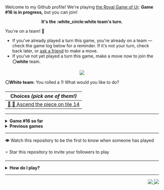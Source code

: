 Welcome to my Github profile!
We're playing
[the Royal Game of Ur](https://en.wikipedia.org/wiki/Royal_Game_of_Ur).
**Game #16 is in progress,** but you can join!

<p align="center">
  <b>It's the
  :white_circle:white
  team's turn.</b>
</p>

You're on a team! :wave:

* If you've already played a turn this game, you're already on a team
  &mdash; check the game log below for a reminder. If it's not your turn,
  check back later, or [ask a
  friend](https://twitter.com/share?text=I'm+playing+The+Royal+Game+of+Ur+on+a+GitHub+profile.+Take+your+turn+at+https://github.com/rossjrw/rossjrw+%23RoyalGameOfUr+%23github) to make a move.
* If you've not yet played a turn this game, make a move now to join the
  **:white_circle:white** team.

<p align="center"><img src="https://raw.githubusercontent.com/rossjrw/rossjrw/play/games/current/board.2611.svg"></p>

  **:white_circle:White team:**
  You rolled a 1!
What would you like to do?

| Choices *(pick one of them!)* |
| --- |
  | [  :rocket: :crown: Ascend the piece on tile 14 ](https://github.com/rossjrw/rossjrw/issues/new?title=ur-move-1%4014-0&amp;body=Press+Submit%21+You+don%27t+need+to+edit+this+text+or+do+anything+else.%0D%0A%0D%0ABe+aware+that+your+move+can+take+a+minute+or+two+to+process.) |

-----

<details>
<summary><b>Game #16 so far</b></summary>

## Who's on each team?

<table>
    <thead>
      <tr><th colspan=2>Players in this game</th></tr>
    </thead>
    <tbody>
      <tr>
        <td align="right"><b>Black team</b> :black_circle:</td>
        <td>:white_circle: <b> White team</b></td>
      </tr>
      <tr align="center">
        <td><b><a href="https://github.com/Murdeala">@Murdeala</a></b> (44)<br><b><a href="https://github.com/JRetza">@JRetza</a></b> (2)<br><b><a href="https://github.com/MatthiasGN">@MatthiasGN</a></b> (1)<br><b><a href="https://github.com/Carol42">@Carol42</a></b> (1)<br><b><a href="https://github.com/TejaTadepalli">@TejaTadepalli</a></b> (1)<br><b><a href="https://github.com/Mrinank-Bhowmick">@Mrinank-Bhowmick</a></b> (1)<br><b><a href="https://github.com/godtrex99">@godtrex99</a></b> (1)<br><b><a href="https://github.com/CavalierAhmad">@CavalierAhmad</a></b> (1)<br><b><a href="https://github.com/J-LG30">@J-LG30</a></b> (1)<br><b><a href="https://github.com/ayersdecker">@ayersdecker</a></b> (1)<br><b><a href="https://github.com/Mehliug-git">@Mehliug-git</a></b> (1)<br><b><a href="https://github.com/aviralrabbit1">@aviralrabbit1</a></b> (1)<br><b><a href="https://github.com/thekatsmeowkode">@thekatsmeowkode</a></b> (1)<br><b><a href="https://github.com/Omanshu209">@Omanshu209</a></b> (1)<br><b><a href="https://github.com/Lokeshwaran-M">@Lokeshwaran-M</a></b> (1)<br><b><a href="https://github.com/dleitter">@dleitter</a></b> (1)<br><b><a href="https://github.com/NaimulIslam9m">@NaimulIslam9m</a></b> (1)<br><b><a href="https://github.com/smznahid">@smznahid</a></b> (1)<br><b><a href="https://github.com/kapilsinghnegi">@kapilsinghnegi</a></b> (1)<br><b><a href="https://github.com/mirshahriar">@mirshahriar</a></b> (1)<br><b><a href="https://github.com/Tuburni">@Tuburni</a></b> (1)</td>
        <td><b><a href="https://github.com/CostasAK">@CostasAK</a></b> (49)<br><b><a href="https://github.com/AyaanT0">@AyaanT0</a></b> (2)<br><b><a href="https://github.com/IronCodem-alt">@IronCodem-alt</a></b> (2)<br><b><a href="https://github.com/PlopesK">@PlopesK</a></b> (2)<br><b><a href="https://github.com/kztera">@kztera</a></b> (1)<br><b><a href="https://github.com/skulldoggery">@skulldoggery</a></b> (1)<br><b><a href="https://github.com/RFebrians">@RFebrians</a></b> (1)<br><b><a href="https://github.com/WKL10086">@WKL10086</a></b> (1)<br><b><a href="https://github.com/blacksmithop">@blacksmithop</a></b> (1)<br><b><a href="https://github.com/AgentHitmanFaris">@AgentHitmanFaris</a></b> (1)<br><b><a href="https://github.com/Th1nhNg0">@Th1nhNg0</a></b> (1)<br><b><a href="https://github.com/haik20208si">@haik20208si</a></b> (1)<br><b><a href="https://github.com/darrylnoakes">@darrylnoakes</a></b> (1)<br><b><a href="https://github.com/sinisterdaddy">@sinisterdaddy</a></b> (1)<br><b><a href="https://github.com/n0nsense-404">@n0nsense-404</a></b> (1)<br><b><a href="https://github.com/rkatara100">@rkatara100</a></b> (1)<br><b><a href="https://github.com/MHanzzala">@MHanzzala</a></b> (1)</td>
      </tr>
    </tbody>
  </table>

## What's happened so far?

| Time | Turn | Event | Issue | Board |
| :---: | :---: | :--- | :---: | :---: |
  | 7th Jul 2023 14:37 | **0** | :white_circle: **[@kztera](https://github.com/kztera)** started a new game | [#2461](https://github.com/rossjrw/rossjrw/issues/2461) | [link](https://raw.githubusercontent.com/rossjrw/rossjrw/ef6de44635feceda92503e54d000fa19e35ef6ca/games/current/board.2461.svg) |
  | 7th Jul 2023 15:32 | **1** | :white_circle: **[@AyaanT0](https://github.com/AyaanT0)** moved a white piece onto the board to position 2    | [#2462](https://github.com/rossjrw/rossjrw/issues/2462) | [link](https://raw.githubusercontent.com/rossjrw/rossjrw/420c56604ca19373da5a986789becceeee56d8d0/games/current/board.2462.svg) |
  | 8th Jul 2023 12:37 | **2** | :black_circle: **[@Murdeala](https://github.com/Murdeala)** moved a black piece onto the board to position 4  — claimed a rosette :rosette:  | [#2463](https://github.com/rossjrw/rossjrw/issues/2463) | [link](https://raw.githubusercontent.com/rossjrw/rossjrw/03a64730a8d3976495bf95314bd69a9d73bdced8/games/current/board.2463.svg) |
  | 9th Jul 2023 06:24 | **3** | :black_circle: **[@JRetza](https://github.com/JRetza)** moved a black piece from position 4 to position 7    | [#2464](https://github.com/rossjrw/rossjrw/issues/2464) | [link](https://raw.githubusercontent.com/rossjrw/rossjrw/b39f5ab5b24102d0d40015d4c91fb34167119892/games/current/board.2464.svg) |
  | 9th Jul 2023 22:41 | **4** | :white_circle: **[@skulldoggery](https://github.com/skulldoggery)** moved a white piece from position 2 to position 4  — claimed a rosette :rosette:  | [#2466](https://github.com/rossjrw/rossjrw/issues/2466) | [link](https://raw.githubusercontent.com/rossjrw/rossjrw/ea694f511d446237bcd01bb30351dd9a519e3da6/games/current/board.2466.svg) |
  | 10th Jul 2023 04:48 | **5** | :white_circle: **[@RFebrians](https://github.com/RFebrians)** moved a white piece from position 4 to position 6    | [#2467](https://github.com/rossjrw/rossjrw/issues/2467) | [link](https://raw.githubusercontent.com/rossjrw/rossjrw/101a3f158760fc537fbe1f186f6e6e4724a094b0/games/current/board.2467.svg) |
  | 10th Jul 2023 04:56 | **6** | :black_circle: **[@MatthiasGN](https://github.com/MatthiasGN)** moved a black piece onto the board to position 2    | [#2468](https://github.com/rossjrw/rossjrw/issues/2468) | [link](https://raw.githubusercontent.com/rossjrw/rossjrw/cf0c82b597b184f4c12600ae1ce4dac95e043e16/games/current/board.2468.svg) |
  | 11th Jul 2023 19:12 | **7** | :white_circle: **[@CostasAK](https://github.com/CostasAK)** moved a white piece from position 6 to position 8  — claimed a rosette :rosette:  | [#2473](https://github.com/rossjrw/rossjrw/issues/2473) | [link](https://raw.githubusercontent.com/rossjrw/rossjrw/deb02a7569542df3622f01dc973e55a4be12a4d4/games/current/board.2473.svg) |
  | 11th Jul 2023 19:13 | **8** | :white_circle: **[@CostasAK](https://github.com/CostasAK)** moved a white piece onto the board to position 3    | [#2474](https://github.com/rossjrw/rossjrw/issues/2474) | [link](https://raw.githubusercontent.com/rossjrw/rossjrw/2717f16bf821d7af72f2bbec18726f93f3b910d9/games/current/board.2474.svg) |
  | 12th Jul 2023 02:19 | **9** | :black_circle: **[@JRetza](https://github.com/JRetza)** moved a black piece from position 7 to position 9    | [#2475](https://github.com/rossjrw/rossjrw/issues/2475) | [link](https://raw.githubusercontent.com/rossjrw/rossjrw/4f201ada9a755fb3471152076197a474368965bf/games/current/board.2475.svg) |
  | 12th Jul 2023 07:53 | **10** | :white_circle: **[@CostasAK](https://github.com/CostasAK)** moved a white piece onto the board to position 2    | [#2476](https://github.com/rossjrw/rossjrw/issues/2476) | [link](https://raw.githubusercontent.com/rossjrw/rossjrw/d8a98cebb2b256d650a7ca4e623efe7a55edecd6/games/current/board.2476.svg) |
  | 12th Jul 2023 12:47 | **11** | :black_circle: **[@Murdeala](https://github.com/Murdeala)** moved a black piece from position 2 to position 4  — claimed a rosette :rosette:  | [#2477](https://github.com/rossjrw/rossjrw/issues/2477) | [link](https://raw.githubusercontent.com/rossjrw/rossjrw/2a4f6a534d5779f1ac1f2771c2d21f636ce63b74/games/current/board.2477.svg) |
  | 12th Jul 2023 23:00 | **12** | :black_circle: **[@Murdeala](https://github.com/Murdeala)** moved a black piece from position 4 to position 6    | [#2478](https://github.com/rossjrw/rossjrw/issues/2478) | [link](https://raw.githubusercontent.com/rossjrw/rossjrw/c314c83abbbb3c18aebb506079d2aee32e57b9b0/games/current/board.2478.svg) |
  | 13th Jul 2023 06:03 | **13** | :white_circle: **[@CostasAK](https://github.com/CostasAK)** moved a white piece from position 2 to position 4  — claimed a rosette :rosette:  | [#2479](https://github.com/rossjrw/rossjrw/issues/2479) | [link](https://raw.githubusercontent.com/rossjrw/rossjrw/de8b9191d65a001716a282714ea75f84a8cdf134/games/current/board.2479.svg) |
  | 13th Jul 2023 06:05 | **14** | :white_circle: **[@CostasAK](https://github.com/CostasAK)** moved a white piece from position 4 to position 6 — captured a black piece :crossed_swords:   | [#2480](https://github.com/rossjrw/rossjrw/issues/2480) | [link](https://raw.githubusercontent.com/rossjrw/rossjrw/7bd0e5c683e5d1d34cf463a1aa10a45936748628/games/current/board.2480.svg) |
  | 13th Jul 2023 15:29 | **15** | :black_circle: **[@Murdeala](https://github.com/Murdeala)** moved a black piece from position 9 to position 12    | [#2481](https://github.com/rossjrw/rossjrw/issues/2481) | [link](https://raw.githubusercontent.com/rossjrw/rossjrw/3d9ff024c9b258b95edd9635cfdbe240aa3407e3/games/current/board.2481.svg) |
  | 14th Jul 2023 05:58 | **16** | :white_circle: **[@CostasAK](https://github.com/CostasAK)** moved a white piece from position 3 to position 4  — claimed a rosette :rosette:  | [#2482](https://github.com/rossjrw/rossjrw/issues/2482) | [link](https://raw.githubusercontent.com/rossjrw/rossjrw/738605a6d57e9ec809f42c99d48231fa67b0dbe5/games/current/board.2482.svg) |
  | 14th Jul 2023 05:59 | **17** | :white_circle: **[@CostasAK](https://github.com/CostasAK)** moved a white piece onto the board to position 2    | [#2483](https://github.com/rossjrw/rossjrw/issues/2483) | [link](https://raw.githubusercontent.com/rossjrw/rossjrw/f2b6c8624349ce9aaccb844f636abf70bf19a64d/games/current/board.2483.svg) |
  | 14th Jul 2023 12:18 | **18** | :black_circle: **[@Murdeala](https://github.com/Murdeala)** moved a black piece from position 12 to position 13    | [#2484](https://github.com/rossjrw/rossjrw/issues/2484) | [link](https://raw.githubusercontent.com/rossjrw/rossjrw/6b17bb37061688606c8b928b12cfe01032864d8d/games/current/board.2484.svg) |
  | 14th Jul 2023 23:17 | **19** | :white_circle: **[@CostasAK](https://github.com/CostasAK)** moved a white piece from position 6 to position 10    | [#2485](https://github.com/rossjrw/rossjrw/issues/2485) | [link](https://raw.githubusercontent.com/rossjrw/rossjrw/4244915ed86947f59816bc78370f4f08c04c7041/games/current/board.2485.svg) |
  | 15th Jul 2023 12:10 | **20** | :black_circle: **[@Murdeala](https://github.com/Murdeala)** moved a black piece from position 13 to position 14  — claimed a rosette :rosette:  | [#2486](https://github.com/rossjrw/rossjrw/issues/2486) | [link](https://raw.githubusercontent.com/rossjrw/rossjrw/628c27f2da269edf755c9e22bf8781f8e504b481/games/current/board.2486.svg) |
  | 16th Jul 2023 13:59 | **21** | :black_circle: **[@Murdeala](https://github.com/Murdeala)** ascended a black piece from position 14 :rocket:    | [#2487](https://github.com/rossjrw/rossjrw/issues/2487) | [link](https://raw.githubusercontent.com/rossjrw/rossjrw/7fac603bfaa84c1dfd4e9fe2ca28a9fcbbe6885b/games/current/board.2487.svg) |
  | 16th Jul 2023 16:32 | **22** | :white_circle: **[@CostasAK](https://github.com/CostasAK)** moved a white piece from position 10 to position 13    | [#2488](https://github.com/rossjrw/rossjrw/issues/2488) | [link](https://raw.githubusercontent.com/rossjrw/rossjrw/89839d55f47e5b9bd25a6fdc41849b01fff2b990/games/current/board.2488.svg) |
  | 17th Jul 2023 13:20 | **23** | :black_circle: **[@Murdeala](https://github.com/Murdeala)** moved a black piece onto the board to position 2    | [#2489](https://github.com/rossjrw/rossjrw/issues/2489) | [link](https://raw.githubusercontent.com/rossjrw/rossjrw/db61d37863bcd79ec35f8d05b6f805b0f3ba975e/games/current/board.2489.svg) |
  | 17th Jul 2023 13:31 | **24** | :white_circle: **[@IronCodem-alt](https://github.com/IronCodem-alt)** ascended a white piece from position 13 :rocket:    | [#2490](https://github.com/rossjrw/rossjrw/issues/2490) | [link](https://raw.githubusercontent.com/rossjrw/rossjrw/4e40e6435a71934c13fae09be6571e8fa7fb7b14/games/current/board.2490.svg) |
  | 18th Jul 2023 00:59 | **25** | :black_circle: **[@Murdeala](https://github.com/Murdeala)** moved a black piece onto the board to position 1    | [#2491](https://github.com/rossjrw/rossjrw/issues/2491) | [link](https://raw.githubusercontent.com/rossjrw/rossjrw/fd92bcb53695b2d89c6fe81c7b85df0e3564d24b/games/current/board.2491.svg) |
  | 18th Jul 2023 12:26 | **26** | :white_circle: **[@CostasAK](https://github.com/CostasAK)** moved a white piece onto the board to position 3    | [#2492](https://github.com/rossjrw/rossjrw/issues/2492) | [link](https://raw.githubusercontent.com/rossjrw/rossjrw/a96f4d739df9c4ed3508bcf0a044bd6003e4ace3/games/current/board.2492.svg) |
  | 18th Jul 2023 21:32 | **27** | :black_circle: **[@Murdeala](https://github.com/Murdeala)** moved a black piece from position 1 to position 4  — claimed a rosette :rosette:  | [#2493](https://github.com/rossjrw/rossjrw/issues/2493) | [link](https://raw.githubusercontent.com/rossjrw/rossjrw/2528a42381d4d273b4cccda756fca5c1b1ed4824/games/current/board.2493.svg) |
  | 19th Jul 2023 10:47 | **28** | :black_circle: **[@Murdeala](https://github.com/Murdeala)** moved a black piece from position 2 to position 3    | [#2494](https://github.com/rossjrw/rossjrw/issues/2494) | [link](https://raw.githubusercontent.com/rossjrw/rossjrw/7e57f94a6417fdadb13ccf30c02182ed4a47e58d/games/current/board.2494.svg) |
  | 20th Jul 2023 13:00 | **29** | :white_circle: **[@IronCodem-alt](https://github.com/IronCodem-alt)** moved a white piece from position 8 to position 10    | [#2496](https://github.com/rossjrw/rossjrw/issues/2496) | [link](https://raw.githubusercontent.com/rossjrw/rossjrw/74434b9fc5a920cf4d7922d0e9b552242f7654e1/games/current/board.2496.svg) |
  | 21st Jul 2023 12:11 | **30** | :black_circle: **[@Murdeala](https://github.com/Murdeala)** moved a black piece from position 4 to position 5    | [#2497](https://github.com/rossjrw/rossjrw/issues/2497) | [link](https://raw.githubusercontent.com/rossjrw/rossjrw/ed870c24be56e66451f3cd7a517328471f5510b4/games/current/board.2497.svg) |
  | 22nd Jul 2023 18:29 | **31** | :white_circle: **[@CostasAK](https://github.com/CostasAK)** moved a white piece from position 3 to position 5 — captured a black piece :crossed_swords:   | [#2499](https://github.com/rossjrw/rossjrw/issues/2499) | [link](https://raw.githubusercontent.com/rossjrw/rossjrw/87b26288e155ce23e05dbf267ce53bf1d7755995/games/current/board.2499.svg) |
  | 23rd Jul 2023 12:23 | **32** | :black_circle: **[@Murdeala](https://github.com/Murdeala)** moved a black piece from position 3 to position 4  — claimed a rosette :rosette:  | [#2500](https://github.com/rossjrw/rossjrw/issues/2500) | [link](https://raw.githubusercontent.com/rossjrw/rossjrw/492212926f8c27a7004a76d28501bc1b65d0dddc/games/current/board.2500.svg) |
  | 23rd Jul 2023 19:25 | **33** | :black_circle: **[@Carol42](https://github.com/Carol42)** moved a black piece from position 4 to position 5 — captured a white piece :crossed_swords:   | [#2501](https://github.com/rossjrw/rossjrw/issues/2501) | [link](https://raw.githubusercontent.com/rossjrw/rossjrw/cafe97ca9e45122c1bd0e2cc127fc26f012a1db4/games/current/board.2501.svg) |
  | 24th Jul 2023 04:23 | **34** | :white_circle: **[@WKL10086](https://github.com/WKL10086)** moved a white piece from position 4 to position 5 — captured a black piece :crossed_swords:   | [#2502](https://github.com/rossjrw/rossjrw/issues/2502) | [link](https://raw.githubusercontent.com/rossjrw/rossjrw/c7e775a1c05c56b63ce18b11bb8fc1854d5dcca1/games/current/board.2502.svg) |
  | 24th Jul 2023 14:03 | **35** | :black_circle: **[@Murdeala](https://github.com/Murdeala)** moved a black piece onto the board to position 3    | [#2503](https://github.com/rossjrw/rossjrw/issues/2503) |  |
  | 25th Jul 2023 06:57 | **36** | :white_circle: **[@blacksmithop](https://github.com/blacksmithop)** moved a white piece from position 5 to position 8  — claimed a rosette :rosette:  | [#2504](https://github.com/rossjrw/rossjrw/issues/2504) | [link](https://raw.githubusercontent.com/rossjrw/rossjrw/88d287abfa0aafb0b23608b8d0e558006c9ed939/games/current/board.2504.svg) |
  | 25th Jul 2023 06:57 | **37** | :white_circle:  The white team rolled a 0 and their turn was automatically passed | [#2504](https://github.com/rossjrw/rossjrw/issues/2504) | [link](https://raw.githubusercontent.com/rossjrw/rossjrw/d6e6936c2273c73750f83e7be46f878602bfec34/games/current/board.2504.svg) |
  | 25th Jul 2023 22:00 | **38** | :black_circle: **[@Murdeala](https://github.com/Murdeala)** moved a black piece from position 3 to position 4  — claimed a rosette :rosette:  | [#2505](https://github.com/rossjrw/rossjrw/issues/2505) | [link](https://raw.githubusercontent.com/rossjrw/rossjrw/c1d2074904d927d131dc53225fb60fb0738a209d/games/current/board.2505.svg) |
  | 26th Jul 2023 05:35 | **39** | :black_circle: **[@TejaTadepalli](https://github.com/TejaTadepalli)** moved a black piece onto the board to position 1    | [#2506](https://github.com/rossjrw/rossjrw/issues/2506) | [link](https://raw.githubusercontent.com/rossjrw/rossjrw/d8a27237b4b022a8dada37abb545147c8723e741/games/current/board.2506.svg) |
  | 26th Jul 2023 13:09 | **40** | :white_circle: **[@CostasAK](https://github.com/CostasAK)** moved a white piece from position 2 to position 4  — claimed a rosette :rosette:  | [#2507](https://github.com/rossjrw/rossjrw/issues/2507) | [link](https://raw.githubusercontent.com/rossjrw/rossjrw/6dc798f9c21073ef63a1d2972a3e2a7d171f87ad/games/current/board.2507.svg) |
  | 26th Jul 2023 13:10 | **41** | :white_circle: **[@CostasAK](https://github.com/CostasAK)** moved a white piece from position 10 to position 11    | [#2508](https://github.com/rossjrw/rossjrw/issues/2508) | [link](https://raw.githubusercontent.com/rossjrw/rossjrw/0734124f74dbe75b8f7ae29f5ecd39cf0a9f4adb/games/current/board.2508.svg) |
  | 26th Jul 2023 22:27 | **42** | :black_circle: **[@Murdeala](https://github.com/Murdeala)** moved a black piece from position 1 to position 2    | [#2509](https://github.com/rossjrw/rossjrw/issues/2509) | [link](https://raw.githubusercontent.com/rossjrw/rossjrw/2a6bde13351741059bde0a48411477228ebd9c68/games/current/board.2509.svg) |
  | 27th Jul 2023 04:37 | **43** | :white_circle: **[@AgentHitmanFaris](https://github.com/AgentHitmanFaris)** moved a white piece from position 11 to position 14  — claimed a rosette :rosette:  | [#2510](https://github.com/rossjrw/rossjrw/issues/2510) | [link](https://raw.githubusercontent.com/rossjrw/rossjrw/cd8c4f44a7a865089f7a681ffb7976ca4933505d/games/current/board.2510.svg) |
  | 27th Jul 2023 12:30 | **44** | :white_circle: **[@CostasAK](https://github.com/CostasAK)** ascended a white piece from position 14 :rocket:    | [#2511](https://github.com/rossjrw/rossjrw/issues/2511) | [link](https://raw.githubusercontent.com/rossjrw/rossjrw/e4479f619c7f099b58aef32f85a6f0663f146d75/games/current/board.2511.svg) |
  | 27th Jul 2023 15:13 | **45** | :black_circle: **[@Murdeala](https://github.com/Murdeala)** moved a black piece onto the board to position 1    | [#2513](https://github.com/rossjrw/rossjrw/issues/2513) |  |
  | 27th Jul 2023 23:18 | **46** | :white_circle: **[@AyaanT0](https://github.com/AyaanT0)** moved a white piece from position 8 to position 12    | [#2514](https://github.com/rossjrw/rossjrw/issues/2514) | [link](https://raw.githubusercontent.com/rossjrw/rossjrw/7409a6a11a5df9b484264515d931bd6843e2a7c8/games/current/board.2514.svg) |
  | 27th Jul 2023 23:18 | **47** | :black_circle:  The black team rolled a 0 and their turn was automatically passed | [#2514](https://github.com/rossjrw/rossjrw/issues/2514) |  |
  | 28th Jul 2023 10:26 | **48** | :white_circle: **[@CostasAK](https://github.com/CostasAK)** moved a white piece from position 4 to position 8  — claimed a rosette :rosette:  | [#2515](https://github.com/rossjrw/rossjrw/issues/2515) | [link](https://raw.githubusercontent.com/rossjrw/rossjrw/ca15cd1d6c68d1763829905b4259218f8007155e/games/current/board.2515.svg) |
  | 28th Jul 2023 10:26 | **49** | :white_circle:  The white team rolled a 0 and their turn was automatically passed | [#2515](https://github.com/rossjrw/rossjrw/issues/2515) | [link](https://raw.githubusercontent.com/rossjrw/rossjrw/39624de3bdd474144485ec12b42d8fc1b6553f56/games/current/board.2515.svg) |
  | 28th Jul 2023 12:32 | **50** | :black_circle: **[@Murdeala](https://github.com/Murdeala)** moved a black piece from position 1 to position 3    | [#2516](https://github.com/rossjrw/rossjrw/issues/2516) | [link](https://raw.githubusercontent.com/rossjrw/rossjrw/a567c38e54ad22159239e602d0a8543ba9f4832c/games/current/board.2516.svg) |
  | 29th Jul 2023 09:18 | **51** | :white_circle: **[@CostasAK](https://github.com/CostasAK)** moved a white piece from position 12 to position 13    | [#2517](https://github.com/rossjrw/rossjrw/issues/2517) | [link](https://raw.githubusercontent.com/rossjrw/rossjrw/66f42325f5594048b338cba6df5c9e9820199f6d/games/current/board.2517.svg) |
  | 29th Jul 2023 12:04 | **52** | :black_circle: **[@Murdeala](https://github.com/Murdeala)** moved a black piece from position 3 to position 5    | [#2518](https://github.com/rossjrw/rossjrw/issues/2518) | [link](https://raw.githubusercontent.com/rossjrw/rossjrw/654c418bb43ded077fd2eea0d9f3250d6182fc87/games/current/board.2518.svg) |
  | 29th Jul 2023 14:22 | **53** | :white_circle: **[@CostasAK](https://github.com/CostasAK)** moved a white piece from position 13 to position 14  — claimed a rosette :rosette:  | [#2519](https://github.com/rossjrw/rossjrw/issues/2519) | [link](https://raw.githubusercontent.com/rossjrw/rossjrw/818e9d9900421e239e6ae2e307faf7444b6b66bc/games/current/board.2519.svg) |
  | 29th Jul 2023 14:23 | **54** | :white_circle: **[@CostasAK](https://github.com/CostasAK)** ascended a white piece from position 14 :rocket:    | [#2520](https://github.com/rossjrw/rossjrw/issues/2520) | [link](https://raw.githubusercontent.com/rossjrw/rossjrw/e71a4101a330dbbae422e65603d78b25fa83f35a/games/current/board.2520.svg) |
  | 30th Jul 2023 11:27 | **55** | :black_circle: **[@Mrinank-Bhowmick](https://github.com/Mrinank-Bhowmick)** moved a black piece from position 4 to position 6    | [#2522](https://github.com/rossjrw/rossjrw/issues/2522) | [link](https://raw.githubusercontent.com/rossjrw/rossjrw/4c1c345eac50740ab1ea041b3cbaff4833f82c69/games/current/board.2522.svg) |
  | 30th Jul 2023 11:46 | **56** | :white_circle: **[@CostasAK](https://github.com/CostasAK)** moved a white piece onto the board to position 2    | [#2523](https://github.com/rossjrw/rossjrw/issues/2523) | [link](https://raw.githubusercontent.com/rossjrw/rossjrw/5d1200effc30cec5e4bfdc788462fd96d7820de7/games/current/board.2523.svg) |
  | 30th Jul 2023 22:46 | **57** | :black_circle: **[@Murdeala](https://github.com/Murdeala)** moved a black piece onto the board to position 1    | [#2524](https://github.com/rossjrw/rossjrw/issues/2524) | [link](https://raw.githubusercontent.com/rossjrw/rossjrw/392a8088d6209a4f88c518bc29a7e8098530a718/games/current/board.2524.svg) |
  | 31st Jul 2023 07:30 | **58** | :white_circle: **[@CostasAK](https://github.com/CostasAK)** moved a white piece from position 2 to position 5 — captured a black piece :crossed_swords:   | [#2525](https://github.com/rossjrw/rossjrw/issues/2525) | [link](https://raw.githubusercontent.com/rossjrw/rossjrw/057bf5bc0fc9e5227f77085838918b9aa233fe2f/games/current/board.2525.svg) |
  | 1st Aug 2023 00:26 | **59** | :black_circle: **[@Murdeala](https://github.com/Murdeala)** moved a black piece from position 2 to position 4  — claimed a rosette :rosette:  | [#2526](https://github.com/rossjrw/rossjrw/issues/2526) | [link](https://raw.githubusercontent.com/rossjrw/rossjrw/43a9e89a1fe14adc0c78ed2e2c5cbf0d0c2ed5cb/games/current/board.2526.svg) |
  | 1st Aug 2023 17:57 | **60** | :black_circle: **[@godtrex99](https://github.com/godtrex99)** moved a black piece onto the board to position 2    | [#2527](https://github.com/rossjrw/rossjrw/issues/2527) | [link](https://raw.githubusercontent.com/rossjrw/rossjrw/ca4077d6c2b4dd83dfb1ace72fa39fd383e053f3/games/current/board.2527.svg) |
  | 1st Aug 2023 21:59 | **61** | :white_circle: **[@CostasAK](https://github.com/CostasAK)** moved a white piece from position 5 to position 6 — captured a black piece :crossed_swords:   | [#2528](https://github.com/rossjrw/rossjrw/issues/2528) | [link](https://raw.githubusercontent.com/rossjrw/rossjrw/4e72d1206c1be8fbab5878982fc8e7106ac9e20c/games/current/board.2528.svg) |
  | 2nd Aug 2023 02:35 | **62** | :black_circle: **[@Murdeala](https://github.com/Murdeala)** moved a black piece from position 2 to position 3    | [#2529](https://github.com/rossjrw/rossjrw/issues/2529) | [link](https://raw.githubusercontent.com/rossjrw/rossjrw/8e076ac4469e98c1642e80f407c646e3f3e7f823/games/current/board.2529.svg) |
  | 2nd Aug 2023 08:08 | **63** | :white_circle: **[@CostasAK](https://github.com/CostasAK)** moved a white piece from position 6 to position 9    | [#2530](https://github.com/rossjrw/rossjrw/issues/2530) | [link](https://raw.githubusercontent.com/rossjrw/rossjrw/bcbe95c6d9f116893b2910cc4d5c4f06c6b217de/games/current/board.2530.svg) |
  | 3rd Aug 2023 02:21 | **64** | :black_circle: **[@Murdeala](https://github.com/Murdeala)** moved a black piece from position 4 to position 9 — captured a white piece :crossed_swords:   | [#2531](https://github.com/rossjrw/rossjrw/issues/2531) | [link](https://raw.githubusercontent.com/rossjrw/rossjrw/da3e4659e03f0dcc6b931c84f6abb72f28a0c71b/games/current/board.2531.svg) |
  | 3rd Aug 2023 04:10 | **65** | :white_circle: **[@Th1nhNg0](https://github.com/Th1nhNg0)** moved a white piece from position 8 to position 11    | [#2532](https://github.com/rossjrw/rossjrw/issues/2532) | [link](https://raw.githubusercontent.com/rossjrw/rossjrw/26c84d2dd03d6451dc3973f713e977ad75a45cea/games/current/board.2532.svg) |
  | 3rd Aug 2023 14:47 | **66** | :black_circle: **[@CavalierAhmad](https://github.com/CavalierAhmad)** moved a black piece from position 9 to position 11 — captured a white piece :crossed_swords:   | [#2533](https://github.com/rossjrw/rossjrw/issues/2533) | [link](https://raw.githubusercontent.com/rossjrw/rossjrw/e260c7fe6b0c2d6e57ffc5194518ed38c9cb8859/games/current/board.2533.svg) |
  | 3rd Aug 2023 23:26 | **67** | :white_circle: **[@CostasAK](https://github.com/CostasAK)** moved a white piece onto the board to position 3    | [#2535](https://github.com/rossjrw/rossjrw/issues/2535) | [link](https://raw.githubusercontent.com/rossjrw/rossjrw/947132a17d0dd8168a46c29d4ae2eb1488b9e4c7/games/current/board.2535.svg) |
  | 4th Aug 2023 14:43 | **68** | :black_circle: **[@Murdeala](https://github.com/Murdeala)** moved a black piece from position 3 to position 4  — claimed a rosette :rosette:  | [#2536](https://github.com/rossjrw/rossjrw/issues/2536) | [link](https://raw.githubusercontent.com/rossjrw/rossjrw/1d025c3770e302b0963000fe14a161e14e974270/games/current/board.2536.svg) |
  | 6th Aug 2023 14:46 | **69** | :black_circle: **[@J-LG30](https://github.com/J-LG30)** ascended a black piece from position 11 :rocket:    | [#2537](https://github.com/rossjrw/rossjrw/issues/2537) | [link](https://raw.githubusercontent.com/rossjrw/rossjrw/1437e64143aafbb1ecbd4f6991ddcf8ad8cb6014/games/current/board.2537.svg) |
  | 6th Aug 2023 15:41 | **70** | :white_circle: **[@CostasAK](https://github.com/CostasAK)** moved a white piece onto the board to position 2    | [#2538](https://github.com/rossjrw/rossjrw/issues/2538) | [link](https://raw.githubusercontent.com/rossjrw/rossjrw/068451604d0a1f838352d93e2eb54d869d60698c/games/current/board.2538.svg) |
  | 7th Aug 2023 10:15 | **71** | :black_circle: **[@Murdeala](https://github.com/Murdeala)** moved a black piece onto the board to position 3    | [#2539](https://github.com/rossjrw/rossjrw/issues/2539) | [link](https://raw.githubusercontent.com/rossjrw/rossjrw/eac72b2b6baa9e8b4e50e5a889f3a76254069b79/games/current/board.2539.svg) |
  | 10th Aug 2023 10:35 | **72** | :white_circle: **[@haik20208si](https://github.com/haik20208si)** moved a white piece from position 2 to position 5    | [#2542](https://github.com/rossjrw/rossjrw/issues/2542) | [link](https://raw.githubusercontent.com/rossjrw/rossjrw/d29478d21edfd8363918ec9aa04b4d730c91687d/games/current/board.2542.svg) |
  | 11th Aug 2023 14:44 | **73** | :black_circle: **[@Murdeala](https://github.com/Murdeala)** moved a black piece from position 4 to position 5 — captured a white piece :crossed_swords:   | [#2543](https://github.com/rossjrw/rossjrw/issues/2543) | [link](https://raw.githubusercontent.com/rossjrw/rossjrw/1efb2caa4ad92e145ca7e35d56e20752aad55197/games/current/board.2543.svg) |
  | 11th Aug 2023 15:44 | **74** | :white_circle: **[@darrylnoakes](https://github.com/darrylnoakes)** moved a white piece onto the board to position 2    | [#2544](https://github.com/rossjrw/rossjrw/issues/2544) | [link](https://raw.githubusercontent.com/rossjrw/rossjrw/341f13e01b41689b877fae9789b8ea2ae63f8f07/games/current/board.2544.svg) |
  | 12th Aug 2023 12:37 | **75** | :black_circle: **[@Murdeala](https://github.com/Murdeala)** moved a black piece from position 5 to position 7    | [#2545](https://github.com/rossjrw/rossjrw/issues/2545) | [link](https://raw.githubusercontent.com/rossjrw/rossjrw/0462cd785e19ae0220d7801ce1abd0197b0d86b2/games/current/board.2545.svg) |
  | 13th Aug 2023 17:00 | **76** | :white_circle: **[@sinisterdaddy](https://github.com/sinisterdaddy)** moved a white piece from position 2 to position 4  — claimed a rosette :rosette:  | [#2546](https://github.com/rossjrw/rossjrw/issues/2546) | [link](https://raw.githubusercontent.com/rossjrw/rossjrw/fe451241244f71c040cd6fd7f1ddd30d4996e909/games/current/board.2546.svg) |
  | 13th Aug 2023 18:17 | **77** | :white_circle: **[@n0nsense-404](https://github.com/n0nsense-404)** moved a white piece from position 4 to position 7 — captured a black piece :crossed_swords:   | [#2547](https://github.com/rossjrw/rossjrw/issues/2547) | [link](https://raw.githubusercontent.com/rossjrw/rossjrw/d7a0379e5316fca98e8b22dc624313a1c8e3edf7/games/current/board.2547.svg) |
  | 15th Aug 2023 02:09 | **78** | :black_circle: **[@Murdeala](https://github.com/Murdeala)** moved a black piece from position 3 to position 4  — claimed a rosette :rosette:  | [#2548](https://github.com/rossjrw/rossjrw/issues/2548) | [link](https://raw.githubusercontent.com/rossjrw/rossjrw/240fcedcbdb22bf8bade8b99bd8392ce3665a5fa/games/current/board.2548.svg) |
  | 15th Aug 2023 17:43 | **79** | :black_circle: **[@ayersdecker](https://github.com/ayersdecker)** moved a black piece onto the board to position 3    | [#2550](https://github.com/rossjrw/rossjrw/issues/2550) | [link](https://raw.githubusercontent.com/rossjrw/rossjrw/9f470aac2ac751767a41fa1072ef15fe69e94c6f/games/current/board.2550.svg) |
  | 17th Aug 2023 11:27 | **80** | :white_circle: **[@CostasAK](https://github.com/CostasAK)** moved a white piece from position 7 to position 9    | [#2553](https://github.com/rossjrw/rossjrw/issues/2553) | [link](https://raw.githubusercontent.com/rossjrw/rossjrw/816a3b6b9dd7fb5cb8e8f7d392abdd663d858a12/games/current/board.2553.svg) |
  | 18th Aug 2023 11:06 | **81** | :black_circle: **[@Mehliug-git](https://github.com/Mehliug-git)** moved a black piece from position 3 to position 5    | [#2554](https://github.com/rossjrw/rossjrw/issues/2554) | [link](https://raw.githubusercontent.com/rossjrw/rossjrw/97984bfd6e7fca5d5b73ce7b7010f1b9c8b88899/games/current/board.2554.svg) |
  | 18th Aug 2023 12:53 | **82** | :white_circle: **[@CostasAK](https://github.com/CostasAK)** moved a white piece from position 3 to position 5 — captured a black piece :crossed_swords:   | [#2556](https://github.com/rossjrw/rossjrw/issues/2556) | [link](https://raw.githubusercontent.com/rossjrw/rossjrw/862f4d158200bbeeb8ac85c9ef1fff5478cab506/games/current/board.2556.svg) |
  | 19th Aug 2023 18:13 | **83** | :black_circle: **[@aviralrabbit1](https://github.com/aviralrabbit1)** moved a black piece from position 4 to position 6    | [#2557](https://github.com/rossjrw/rossjrw/issues/2557) | [link](https://raw.githubusercontent.com/rossjrw/rossjrw/19b94369f0920f8f92fb96ca0ab9c06218d55b18/games/current/board.2557.svg) |
  | 20th Aug 2023 05:23 | **84** | :white_circle: **[@rkatara100](https://github.com/rkatara100)** moved a white piece onto the board to position 2    | [#2558](https://github.com/rossjrw/rossjrw/issues/2558) | [link](https://raw.githubusercontent.com/rossjrw/rossjrw/202943f254005c58fee45c69b3861ce70aa2b564/games/current/board.2558.svg) |
  | 21st Aug 2023 18:37 | **85** | :black_circle: **[@Murdeala](https://github.com/Murdeala)** moved a black piece from position 1 to position 4  — claimed a rosette :rosette:  | [#2559](https://github.com/rossjrw/rossjrw/issues/2559) | [link](https://raw.githubusercontent.com/rossjrw/rossjrw/60f5ecb8c10a33e8962f1b7e896e5c70d8e4125b/games/current/board.2559.svg) |
  | 22nd Aug 2023 02:34 | **86** | :black_circle: **[@Murdeala](https://github.com/Murdeala)** moved a black piece from position 4 to position 7    | [#2560](https://github.com/rossjrw/rossjrw/issues/2560) | [link](https://raw.githubusercontent.com/rossjrw/rossjrw/e2e5aabea446e35b56ea357df02fbedafdc0239c/games/current/board.2560.svg) |
  | 22nd Aug 2023 13:12 | **87** | :white_circle: **[@CostasAK](https://github.com/CostasAK)** moved a white piece from position 5 to position 6 — captured a black piece :crossed_swords:   | [#2561](https://github.com/rossjrw/rossjrw/issues/2561) | [link](https://raw.githubusercontent.com/rossjrw/rossjrw/a235498aeffa9fe774b18933b28ea7ae19b8a8c3/games/current/board.2561.svg) |
  | 24th Aug 2023 16:36 | **88** | :black_circle: **[@Murdeala](https://github.com/Murdeala)** moved a black piece from position 7 to position 8  — claimed a rosette :rosette:  | [#2562](https://github.com/rossjrw/rossjrw/issues/2562) | [link](https://raw.githubusercontent.com/rossjrw/rossjrw/44bb5c6af4aa2f544171bc510264b21f038feaf4/games/current/board.2562.svg) |
  | 25th Aug 2023 10:21 | **89** | :black_circle: **[@Murdeala](https://github.com/Murdeala)** moved a black piece onto the board to position 2    | [#2563](https://github.com/rossjrw/rossjrw/issues/2563) | [link](https://raw.githubusercontent.com/rossjrw/rossjrw/ff291898db1ecff33efb263691f5bec70563bc7a/games/current/board.2563.svg) |
  | 25th Aug 2023 12:14 | **90** | :white_circle: **[@CostasAK](https://github.com/CostasAK)** moved a white piece from position 2 to position 4  — claimed a rosette :rosette:  | [#2564](https://github.com/rossjrw/rossjrw/issues/2564) | [link](https://raw.githubusercontent.com/rossjrw/rossjrw/b7a2723f95d3ba21e98ac173b12b002a08ff5c26/games/current/board.2564.svg) |
  | 25th Aug 2023 12:15 | **91** | :white_circle: **[@CostasAK](https://github.com/CostasAK)** moved a white piece from position 6 to position 7    | [#2565](https://github.com/rossjrw/rossjrw/issues/2565) | [link](https://raw.githubusercontent.com/rossjrw/rossjrw/04b185768e2766cf3399cfc93845ec38b4dd9d9e/games/current/board.2565.svg) |
  | 25th Aug 2023 15:59 | **92** | :black_circle: **[@thekatsmeowkode](https://github.com/thekatsmeowkode)** moved a black piece from position 8 to position 11    | [#2566](https://github.com/rossjrw/rossjrw/issues/2566) | [link](https://raw.githubusercontent.com/rossjrw/rossjrw/c43007dbb3cdea4e01bf832eaa52d51776d7a1a7/games/current/board.2566.svg) |
  | 25th Aug 2023 17:15 | **93** | :white_circle: **[@CostasAK](https://github.com/CostasAK)** moved a white piece from position 9 to position 11 — captured a black piece :crossed_swords:   | [#2567](https://github.com/rossjrw/rossjrw/issues/2567) | [link](https://raw.githubusercontent.com/rossjrw/rossjrw/672b13ea115c64feff8c09d691c95270775a03f9/games/current/board.2567.svg) |
  | 26th Aug 2023 21:40 | **94** | :black_circle: **[@Murdeala](https://github.com/Murdeala)** moved a black piece from position 2 to position 4  — claimed a rosette :rosette:  | [#2568](https://github.com/rossjrw/rossjrw/issues/2568) | [link](https://raw.githubusercontent.com/rossjrw/rossjrw/292f1a2e67761341d2437f3958a4cb20f05d827a/games/current/board.2568.svg) |
  | 27th Aug 2023 12:30 | **95** | :black_circle: **[@Omanshu209](https://github.com/Omanshu209)** moved a black piece onto the board to position 1    | [#2569](https://github.com/rossjrw/rossjrw/issues/2569) | [link](https://raw.githubusercontent.com/rossjrw/rossjrw/a32e11b670e4a57dd13cad36477012e7e2e41de7/games/current/board.2569.svg) |
  | 27th Aug 2023 12:32 | **96** | :white_circle: **[@MHanzzala](https://github.com/MHanzzala)** moved a white piece onto the board to position 2    | [#2570](https://github.com/rossjrw/rossjrw/issues/2570) | [link](https://raw.githubusercontent.com/rossjrw/rossjrw/b97dedcca56b73fcfda9c5ff4413421c59e7a95f/games/current/board.2570.svg) |
  | 27th Aug 2023 22:12 | **97** | :black_circle: **[@Murdeala](https://github.com/Murdeala)** moved a black piece from position 1 to position 3    | [#2571](https://github.com/rossjrw/rossjrw/issues/2571) | [link](https://raw.githubusercontent.com/rossjrw/rossjrw/e6f35f794bddfdcde3a44ee217b37171070d5acf/games/current/board.2571.svg) |
  | 29th Aug 2023 12:48 | **98** | :white_circle: **[@CostasAK](https://github.com/CostasAK)** moved a white piece from position 7 to position 8  — claimed a rosette :rosette:  | [#2573](https://github.com/rossjrw/rossjrw/issues/2573) | [link](https://raw.githubusercontent.com/rossjrw/rossjrw/54abe6a7318fc73e97aa03b19e6728800fc22668/games/current/board.2573.svg) |
  | 29th Aug 2023 12:49 | **99** | :white_circle: **[@CostasAK](https://github.com/CostasAK)** moved a white piece from position 11 to position 13    | [#2574](https://github.com/rossjrw/rossjrw/issues/2574) | [link](https://raw.githubusercontent.com/rossjrw/rossjrw/085fcce7ed677f677b40dbad1eb8688dadcfde13/games/current/board.2574.svg) |
  | 3rd Sep 2023 18:30 | **100** | :black_circle: **[@Lokeshwaran-M](https://github.com/Lokeshwaran-M)** moved a black piece onto the board to position 1    | [#2575](https://github.com/rossjrw/rossjrw/issues/2575) | [link](https://raw.githubusercontent.com/rossjrw/rossjrw/3e3d9b2ca80b1de22391f3a33cd31ee916ff80b7/games/current/board.2575.svg) |
  | 4th Sep 2023 16:00 | **101** | :white_circle: **[@CostasAK](https://github.com/CostasAK)** ascended a white piece from position 13 :rocket:    | [#2576](https://github.com/rossjrw/rossjrw/issues/2576) | [link](https://raw.githubusercontent.com/rossjrw/rossjrw/360277d9ada564e74b572103b299c96721a02e60/games/current/board.2576.svg) |
  | 4th Sep 2023 21:36 | **102** | :black_circle: **[@Murdeala](https://github.com/Murdeala)** moved a black piece from position 4 to position 7    | [#2577](https://github.com/rossjrw/rossjrw/issues/2577) | [link](https://raw.githubusercontent.com/rossjrw/rossjrw/fb931a9fbe727f61ca376ae800f94715a8a2a49b/games/current/board.2577.svg) |
  | 5th Sep 2023 09:03 | **103** | :white_circle: **[@CostasAK](https://github.com/CostasAK)** moved a white piece from position 4 to position 7 — captured a black piece :crossed_swords:   | [#2578](https://github.com/rossjrw/rossjrw/issues/2578) | [link](https://raw.githubusercontent.com/rossjrw/rossjrw/245f5ab41833259722b324d0db367a453fc71b43/games/current/board.2578.svg) |
  | 6th Sep 2023 23:12 | **104** | :black_circle: **[@Murdeala](https://github.com/Murdeala)** moved a black piece onto the board to position 2    | [#2579](https://github.com/rossjrw/rossjrw/issues/2579) | [link](https://raw.githubusercontent.com/rossjrw/rossjrw/c480f0baa26020866354283098a741e90e7eaf1e/games/current/board.2579.svg) |
  | 7th Sep 2023 03:59 | **105** | :white_circle: **[@CostasAK](https://github.com/CostasAK)** moved a white piece from position 7 to position 10    | [#2580](https://github.com/rossjrw/rossjrw/issues/2580) | [link](https://raw.githubusercontent.com/rossjrw/rossjrw/ba727d41373bc4b96d483e09aaabdfdabcce78ed/games/current/board.2580.svg) |
  | 7th Sep 2023 06:10 | **106** | :black_circle: **[@dleitter](https://github.com/dleitter)** moved a black piece from position 1 to position 4  — claimed a rosette :rosette:  | [#2581](https://github.com/rossjrw/rossjrw/issues/2581) | [link](https://raw.githubusercontent.com/rossjrw/rossjrw/9337cf249de1584df25d14958e45a4f2f79f1a55/games/current/board.2581.svg) |
  | 8th Sep 2023 18:07 | **107** | :black_circle: **[@Murdeala](https://github.com/Murdeala)** moved a black piece from position 2 to position 5    | [#2582](https://github.com/rossjrw/rossjrw/issues/2582) |  |
  | 9th Sep 2023 17:23 | **108** | :white_circle: **[@PlopesK](https://github.com/PlopesK)** moved a white piece from position 10 to position 11    | [#2583](https://github.com/rossjrw/rossjrw/issues/2583) | [link](https://raw.githubusercontent.com/rossjrw/rossjrw/5086f14fa668c572e2cfd5738b07f187c01078cb/games/current/board.2583.svg) |
  | 9th Sep 2023 17:23 | **109** | :black_circle:  The black team rolled a 0 and their turn was automatically passed | [#2583](https://github.com/rossjrw/rossjrw/issues/2583) | [link](https://raw.githubusercontent.com/rossjrw/rossjrw/c515d8d5323255d96db4db64a260a0e65fac89f2/games/current/board.2583.svg) |
  | 9th Sep 2023 17:24 | **110** | :white_circle: **[@PlopesK](https://github.com/PlopesK)** moved a white piece from position 2 to position 3    | [#2584](https://github.com/rossjrw/rossjrw/issues/2584) | [link](https://raw.githubusercontent.com/rossjrw/rossjrw/c635f0b02fb38e34d3a9a811224fd0f4b81690c5/games/current/board.2584.svg) |
  | 9th Sep 2023 22:26 | **111** | :black_circle: **[@Murdeala](https://github.com/Murdeala)** moved a black piece from position 4 to position 7    | [#2585](https://github.com/rossjrw/rossjrw/issues/2585) | [link](https://raw.githubusercontent.com/rossjrw/rossjrw/16012cdbbb34127e816db8ea87f510778ba11e4b/games/current/board.2585.svg) |
  | 12th Sep 2023 06:57 | **112** | :white_circle: **[@CostasAK](https://github.com/CostasAK)** moved a white piece from position 11 to position 13    | [#2586](https://github.com/rossjrw/rossjrw/issues/2586) | [link](https://raw.githubusercontent.com/rossjrw/rossjrw/21bfa895a27d967ed89b3783ca4409af3ac0c383/games/current/board.2586.svg) |
  | 12th Sep 2023 21:18 | **113** | :black_circle: **[@Murdeala](https://github.com/Murdeala)** moved a black piece onto the board to position 2    | [#2587](https://github.com/rossjrw/rossjrw/issues/2587) | [link](https://raw.githubusercontent.com/rossjrw/rossjrw/a35c98962d04fb5ed0657098a941c02b94f771b5/games/current/board.2587.svg) |
  | 16th Sep 2023 14:15 | **114** | :white_circle: **[@CostasAK](https://github.com/CostasAK)** ascended a white piece from position 13 :rocket:    | [#2589](https://github.com/rossjrw/rossjrw/issues/2589) |  |
  | 22nd Sep 2023 10:19 | **115** | :black_circle: **[@NaimulIslam9m](https://github.com/NaimulIslam9m)** moved a black piece from position 5 to position 9    | [#2590](https://github.com/rossjrw/rossjrw/issues/2590) | [link](https://raw.githubusercontent.com/rossjrw/rossjrw/5448e293df574a844c8486d78254f9f70e2e8cff/games/current/board.2590.svg) |
  | 22nd Sep 2023 10:19 | **116** | :white_circle:  The white team rolled a 0 and their turn was automatically passed | [#2590](https://github.com/rossjrw/rossjrw/issues/2590) |  |
  | 29th Sep 2023 22:08 | **117** | :black_circle: **[@Murdeala](https://github.com/Murdeala)** moved a black piece from position 2 to position 4  — claimed a rosette :rosette:  | [#2591](https://github.com/rossjrw/rossjrw/issues/2591) | [link](https://raw.githubusercontent.com/rossjrw/rossjrw/cb488c12cffebe044886b8eb61037a78e3ba5e84/games/current/board.2591.svg) |
  | 29th Sep 2023 22:08 | **118** | :black_circle:  The black team rolled a 0 and their turn was automatically passed | [#2591](https://github.com/rossjrw/rossjrw/issues/2591) |  |
  | 1st Oct 2023 13:33 | **119** | :white_circle: **[@CostasAK](https://github.com/CostasAK)** moved a white piece from position 3 to position 5    | [#2592](https://github.com/rossjrw/rossjrw/issues/2592) | [link](https://raw.githubusercontent.com/rossjrw/rossjrw/d15d3f0344ac0ca46a03684d692ebf3d4c33b3f9/games/current/board.2592.svg) |
  | 1st Oct 2023 13:33 | **120** | :black_circle:  The black team rolled a 0 and their turn was automatically passed | [#2592](https://github.com/rossjrw/rossjrw/issues/2592) | [link](https://raw.githubusercontent.com/rossjrw/rossjrw/fb778f7f7d10a0beab3887d27e4976329496cf98/games/current/board.2592.svg) |
  | 1st Oct 2023 13:34 | **121** | :white_circle: **[@CostasAK](https://github.com/CostasAK)** moved a white piece from position 5 to position 7 — captured a black piece :crossed_swords:   | [#2593](https://github.com/rossjrw/rossjrw/issues/2593) | [link](https://raw.githubusercontent.com/rossjrw/rossjrw/2cc7be1a50dfa59afe82fff9210ddeef0eddaf29/games/current/board.2593.svg) |
  | 4th Oct 2023 23:03 | **122** | :black_circle: **[@Murdeala](https://github.com/Murdeala)** moved a black piece from position 3 to position 5    | [#2594](https://github.com/rossjrw/rossjrw/issues/2594) | [link](https://raw.githubusercontent.com/rossjrw/rossjrw/5369522d25bfba24e524ffb8fb3543840d5c605d/games/current/board.2594.svg) |
  | 5th Oct 2023 07:28 | **123** | :white_circle: **[@CostasAK](https://github.com/CostasAK)** moved a white piece from position 8 to position 9 — captured a black piece :crossed_swords:   | [#2595](https://github.com/rossjrw/rossjrw/issues/2595) | [link](https://raw.githubusercontent.com/rossjrw/rossjrw/4594772ebe872c1a62ba62fd0246edabbe73755e/games/current/board.2595.svg) |
  | 11th Oct 2023 01:50 | **124** | :black_circle: **[@Murdeala](https://github.com/Murdeala)** moved a black piece from position 5 to position 9 — captured a white piece :crossed_swords:   | [#2596](https://github.com/rossjrw/rossjrw/issues/2596) | [link](https://raw.githubusercontent.com/rossjrw/rossjrw/776d36938e86aa626551da5c63a44ba3e23d0227/games/current/board.2596.svg) |
  | 11th Oct 2023 19:29 | **125** | :white_circle: **[@CostasAK](https://github.com/CostasAK)** moved a white piece onto the board to position 3    | [#2597](https://github.com/rossjrw/rossjrw/issues/2597) | [link](https://raw.githubusercontent.com/rossjrw/rossjrw/bdb18457ec782bdf6b5519f1a186a6a229446bb7/games/current/board.2597.svg) |
  | 13th Oct 2023 19:56 | **126** | :black_circle: **[@smznahid](https://github.com/smznahid)** moved a black piece onto the board to position 2    | [#2598](https://github.com/rossjrw/rossjrw/issues/2598) |  |
  | 13th Oct 2023 20:05 | **127** | :white_circle: **[@CostasAK](https://github.com/CostasAK)** moved a white piece from position 7 to position 10    | [#2599](https://github.com/rossjrw/rossjrw/issues/2599) | [link](https://raw.githubusercontent.com/rossjrw/rossjrw/62a6a468c645c9ee06cc648c14ee860d86b13746/games/current/board.2599.svg) |
  | 13th Oct 2023 20:05 | **128** | :black_circle:  The black team rolled a 0 and their turn was automatically passed | [#2599](https://github.com/rossjrw/rossjrw/issues/2599) | [link](https://raw.githubusercontent.com/rossjrw/rossjrw/b6b0903a98ec4ef696cfdcd0fb5c8d11e964b15a/games/current/board.2599.svg) |
  | 13th Oct 2023 20:08 | **129** | :white_circle: **[@CostasAK](https://github.com/CostasAK)** moved a white piece from position 10 to position 12    | [#2600](https://github.com/rossjrw/rossjrw/issues/2600) | [link](https://raw.githubusercontent.com/rossjrw/rossjrw/fb8bd936818dcc21ce53eb80b95b920dd45e3032/games/current/board.2600.svg) |
  | 16th Oct 2023 22:25 | **130** | :black_circle: **[@Murdeala](https://github.com/Murdeala)** moved a black piece from position 9 to position 10    | [#2601](https://github.com/rossjrw/rossjrw/issues/2601) | [link](https://raw.githubusercontent.com/rossjrw/rossjrw/c40b753c9a66c439bb32395ddc2565b363323429/games/current/board.2601.svg) |
  | 17th Oct 2023 11:42 | **131** | :white_circle: **[@CostasAK](https://github.com/CostasAK)** ascended a white piece from position 12 :rocket:    | [#2602](https://github.com/rossjrw/rossjrw/issues/2602) | [link](https://raw.githubusercontent.com/rossjrw/rossjrw/fc4f908ba0b32bc510496949143bfdd8d8288ceb/games/current/board.2602.svg) |
  | 18th Oct 2023 11:08 | **132** | :black_circle: **[@kapilsinghnegi](https://github.com/kapilsinghnegi)** moved a black piece onto the board to position 3    | [#2603](https://github.com/rossjrw/rossjrw/issues/2603) | [link](https://raw.githubusercontent.com/rossjrw/rossjrw/bc3277780d7fcf15367096629ac2db714c4449b2/games/current/board.2603.svg) |
  | 18th Oct 2023 14:01 | **133** | :white_circle: **[@CostasAK](https://github.com/CostasAK)** moved a white piece from position 3 to position 6    | [#2604](https://github.com/rossjrw/rossjrw/issues/2604) | [link](https://raw.githubusercontent.com/rossjrw/rossjrw/4cf4303c7b5da669b4f873e2095030588479bbde/games/current/board.2604.svg) |
  | 18th Oct 2023 22:21 | **134** | :black_circle: **[@Murdeala](https://github.com/Murdeala)** moved a black piece onto the board to position 1    | [#2605](https://github.com/rossjrw/rossjrw/issues/2605) | [link](https://raw.githubusercontent.com/rossjrw/rossjrw/8477a6e57b1add38a7546ea08d8d60f91a920253/games/current/board.2605.svg) |
  | 19th Oct 2023 07:28 | **135** | :white_circle: **[@CostasAK](https://github.com/CostasAK)** moved a white piece from position 6 to position 8  — claimed a rosette :rosette:  | [#2606](https://github.com/rossjrw/rossjrw/issues/2606) | [link](https://raw.githubusercontent.com/rossjrw/rossjrw/393b0a3559c1d6a59fe427e5f8382744739feed1/games/current/board.2606.svg) |
  | 19th Oct 2023 07:29 | **136** | :white_circle: **[@CostasAK](https://github.com/CostasAK)** moved a white piece from position 8 to position 11    | [#2607](https://github.com/rossjrw/rossjrw/issues/2607) | [link](https://raw.githubusercontent.com/rossjrw/rossjrw/7e4b4a86a0da208ef80db9a819b4f11b060ddd91/games/current/board.2607.svg) |
  | 25th Oct 2023 09:29 | **137** | :black_circle: **[@mirshahriar](https://github.com/mirshahriar)** moved a black piece from position 10 to position 13    | [#2608](https://github.com/rossjrw/rossjrw/issues/2608) | [link](https://raw.githubusercontent.com/rossjrw/rossjrw/064fc516c7536538eab45b952162b11eaa0a6e55/games/current/board.2608.svg) |
  | 25th Oct 2023 11:13 | **138** | :white_circle: **[@CostasAK](https://github.com/CostasAK)** moved a white piece from position 11 to position 12    | [#2609](https://github.com/rossjrw/rossjrw/issues/2609) | [link](https://raw.githubusercontent.com/rossjrw/rossjrw/7eb5e6c80ebfe661c43187b5228b4f0bf57b1d7c/games/current/board.2609.svg) |
  | 26th Oct 2023 13:47 | **139** | :black_circle: **[@Tuburni](https://github.com/Tuburni)** moved a black piece from position 2 to position 5    | [#2610](https://github.com/rossjrw/rossjrw/issues/2610) | [link](https://raw.githubusercontent.com/rossjrw/rossjrw/feace740935e9cc931531c2403ca6a574cb640c8/games/current/board.2610.svg) |
  | 26th Oct 2023 17:12 | **140** | :white_circle: **[@CostasAK](https://github.com/CostasAK)** moved a white piece from position 12 to position 14  — claimed a rosette :rosette:  | [#2611](https://github.com/rossjrw/rossjrw/issues/2611) |  |

</details>

<details>
<summary><b>Previous games</b></summary>

## Previous games

1. A game was started on 30th Jul 2020 by **[@rossjrw](https://github.com/rossjrw)** and ended on 4th Dec 2020. 
   * The :white_circle:white team won. 
   * 64 players played 166 moves across 4 months and 5 days. 
   * The :black_circle:black team captured 9 white pieces and claimed 12 rosettes. 
   * The :white_circle:white team captured 10 black pieces and claimed 18 rosettes. 
   * The MVP of the winning team was **[@1ethanhansen](https://github.com/1ethanhansen)**, who played 48 moves. 
   * The winning move was made by **[@qbtl](https://github.com/qbtl)** ([#269](https://github.com/rossjrw/rossjrw/issues/269)).
1. A game was started on 4th Dec 2020 by **[@1ethanhansen](https://github.com/1ethanhansen)** and ended on 11th Jan 2021. 
   * The :black_circle:black team won. 
   * 27 players played 145 moves across 1 month and 1 week. 
   * The :black_circle:black team captured 7 white pieces and claimed 16 rosettes. 
   * The :white_circle:white team captured 6 black pieces and claimed 14 rosettes. 
   * The MVP of the winning team was **[@shpatrickguo](https://github.com/shpatrickguo)**, who played 26 moves. 
   * The winning move was made by **[@shpatrickguo](https://github.com/shpatrickguo)** ([#424](https://github.com/rossjrw/rossjrw/issues/424)).
1. A game was started on 11th Jan 2021 by **[@BaptisteMartinet](https://github.com/BaptisteMartinet)** and ended on 11th Feb 2021. 
   * The :white_circle:white team won. 
   * 17 players played 118 moves across 1 month and 12 hours. 
   * The :black_circle:black team captured 2 white pieces and claimed 11 rosettes. 
   * The :white_circle:white team captured 8 black pieces and claimed 14 rosettes. 
   * The MVP of the winning team was **[@1ethanhansen](https://github.com/1ethanhansen)**, who played 45 moves. 
   * The winning move was made by **[@1ethanhansen](https://github.com/1ethanhansen)** ([#535](https://github.com/rossjrw/rossjrw/issues/535)).
1. A game was started on 11th Feb 2021 by **[@1ethanhansen](https://github.com/1ethanhansen)** and ended on 5th Mar 2021. 
   * The :white_circle:white team won. 
   * 17 players played 175 moves across 3 weeks and 22 hours. 
   * The :black_circle:black team captured 12 white pieces and claimed 17 rosettes. 
   * The :white_circle:white team captured 13 black pieces and claimed 18 rosettes. 
   * The MVP of the winning team was **[@1ethanhansen](https://github.com/1ethanhansen)**, who played 48 moves. 
   * The winning move was made by **[@1ethanhansen](https://github.com/1ethanhansen)** ([#702](https://github.com/rossjrw/rossjrw/issues/702)).
1. A game was started on 6th Mar 2021 by **[@shpatrickguo](https://github.com/shpatrickguo)** and ended on 10th May 2021. 
   * The :black_circle:black team won. 
   * 42 players played 162 moves across 2 months and 4 days. 
   * The :black_circle:black team captured 12 white pieces and claimed 17 rosettes. 
   * The :white_circle:white team captured 9 black pieces and claimed 19 rosettes. 
   * The MVP of the winning team was **[@shpatrickguo](https://github.com/shpatrickguo)**, who played 22 moves. 
   * The winning move was made by **[@crxssed7](https://github.com/crxssed7)** ([#864](https://github.com/rossjrw/rossjrw/issues/864)).
1. A game was started on 10th May 2021 by **[@HAUDRAUFHAUN](https://github.com/HAUDRAUFHAUN)** and ended on 17th Jul 2021. 
   * The :white_circle:white team won. 
   * 34 players played 167 moves across 2 months and 6 days. 
   * The :black_circle:black team captured 7 white pieces and claimed 14 rosettes. 
   * The :white_circle:white team captured 10 black pieces and claimed 18 rosettes. 
   * The MVP of the winning team was **[@1ethanhansen](https://github.com/1ethanhansen)**, who played 31 moves. 
   * The winning move was made by **[@1ethanhansen](https://github.com/1ethanhansen)** ([#1024](https://github.com/rossjrw/rossjrw/issues/1024)).
1. A game was started on 17th Jul 2021 by **[@1ethanhansen](https://github.com/1ethanhansen)** and ended on 19th Oct 2021. 
   * The :black_circle:black team won. 
   * 48 players played 153 moves across 3 months and 3 days. 
   * The :black_circle:black team captured 6 white pieces and claimed 17 rosettes. 
   * The :white_circle:white team captured 6 black pieces and claimed 15 rosettes. 
   * The MVP of the winning team was **[@PkmnQ](https://github.com/PkmnQ)**, who played 13 moves. 
   * The winning move was made by **[@OmKakatkar](https://github.com/OmKakatkar)** ([#1175](https://github.com/rossjrw/rossjrw/issues/1175)).
1. A game was started on 19th Oct 2021 by **[@OmKakatkar](https://github.com/OmKakatkar)** and ended on 29th Oct 2021. 
   * The :white_circle:white team won. 
   * 13 players played 135 moves across 1 week and 3 days. 
   * The :black_circle:black team captured 5 white pieces and claimed 13 rosettes. 
   * The :white_circle:white team captured 6 black pieces and claimed 15 rosettes. 
   * The MVP of the winning team was **[@Timemaster111](https://github.com/Timemaster111)**, who played 46 moves. 
   * The winning move was made by **[@Timemaster111](https://github.com/Timemaster111)** ([#1342](https://github.com/rossjrw/rossjrw/issues/1342)).
1. A game was started on 29th Oct 2021 by **[@jbmagination](https://github.com/jbmagination)** and ended on 15th May 2022. 
   * The :white_circle:white team won. 
   * 80 players played 187 moves across 6 months and 2 weeks. 
   * The :black_circle:black team captured 11 white pieces and claimed 17 rosettes. 
   * The :white_circle:white team captured 13 black pieces and claimed 19 rosettes. 
   * The MVP of the winning team was **[@nirakon](https://github.com/nirakon)**, who played 18 moves. 
   * The winning move was made by **[@Madflows](https://github.com/Madflows)** ([#1534](https://github.com/rossjrw/rossjrw/issues/1534)).
1. A game was started on 15th May 2022 by **[@VikashPR](https://github.com/VikashPR)** and ended on 29th Dec 2022. 
   * The :white_circle:white team won. 
   * 109 players played 177 moves across 7 months and 2 weeks. 
   * The :black_circle:black team captured 9 white pieces and claimed 23 rosettes. 
   * The :white_circle:white team captured 11 black pieces and claimed 19 rosettes. 
   * The MVP of the winning team was **[@LAPCoder](https://github.com/LAPCoder)**, who played 11 moves. 
   * The winning move was made by **[@LAPCoder](https://github.com/LAPCoder)** ([#1726](https://github.com/rossjrw/rossjrw/issues/1726)).
1. A game was started on 29th Dec 2022 by **[@CostasAK](https://github.com/CostasAK)** and ended on 30th Dec 2022. 
   * The :black_circle:black team won. 
   * 4 players played 121 moves across 19 hours and 41 minutes. 
   * The :black_circle:black team captured 6 white pieces and claimed 14 rosettes. 
   * The :white_circle:white team captured 4 black pieces and claimed 15 rosettes. 
   * The MVP of the winning team was **[@CostasAK](https://github.com/CostasAK)**, who played 59 moves. 
   * The winning move was made by **[@CostasAK](https://github.com/CostasAK)** ([#1844](https://github.com/rossjrw/rossjrw/issues/1844)).
1. A game was started on 30th Dec 2022 by **[@TejaTadepalli](https://github.com/TejaTadepalli)** and ended on 27th Jan 2023. 
   * The :white_circle:white team won. 
   * 17 players played 158 moves across 4 weeks and 1 hour. 
   * The :black_circle:black team captured 9 white pieces and claimed 18 rosettes. 
   * The :white_circle:white team captured 12 black pieces and claimed 18 rosettes. 
   * The MVP of the winning team was **[@TejaTadepalli](https://github.com/TejaTadepalli)**, who played 59 moves. 
   * The winning move was made by **[@TejaTadepalli](https://github.com/TejaTadepalli)** ([#1994](https://github.com/rossjrw/rossjrw/issues/1994)).
1. A game was started on 27th Jan 2023 by **[@TejaTadepalli](https://github.com/TejaTadepalli)** and ended on 14th Mar 2023. 
   * The :white_circle:white team won. 
   * 20 players played 153 moves across 1 month and 2 weeks. 
   * The :black_circle:black team captured 6 white pieces and claimed 17 rosettes. 
   * The :white_circle:white team captured 6 black pieces and claimed 16 rosettes. 
   * The MVP of the winning team was **[@TejaTadepalli](https://github.com/TejaTadepalli)**, who played 65 moves. 
   * The winning move was made by **[@TejaTadepalli](https://github.com/TejaTadepalli)** ([#2145](https://github.com/rossjrw/rossjrw/issues/2145)).
1. A game was started on 14th Mar 2023 by **[@Murdeala](https://github.com/Murdeala)** and ended on 13th Apr 2023. 
   * The :white_circle:white team won. 
   * 19 players played 141 moves across 4 weeks and 1 day. 
   * The :black_circle:black team captured 4 white pieces and claimed 18 rosettes. 
   * The :white_circle:white team captured 12 black pieces and claimed 16 rosettes. 
   * The MVP of the winning team was **[@CostasAK](https://github.com/CostasAK)**, who played 71 moves. 
   * The winning move was made by **[@CostasAK](https://github.com/CostasAK)** ([#2275](https://github.com/rossjrw/rossjrw/issues/2275)).
1. A game was started on 13th Apr 2023 by **[@thisiscoding1234](https://github.com/thisiscoding1234)** and ended on 7th Jul 2023. 
   * The :black_circle:black team won. 
   * 48 players played 122 moves across 2 months and 3 weeks. 
   * The :black_circle:black team captured 11 white pieces and claimed 15 rosettes. 
   * The :white_circle:white team captured 4 black pieces and claimed 9 rosettes. 
   * The MVP of the winning team was **[@Murdeala](https://github.com/Murdeala)**, who played 37 moves. 
   * The winning move was made by **[@WKL10086](https://github.com/WKL10086)** ([#2460](https://github.com/rossjrw/rossjrw/issues/2460)).

</details>

-----

:eye: Watch this repository to be the first to know when someone has played

:star: Star this repository to invite your followers to play

-----

<details>
<summary><b>How do I play?</b></summary>

## Rules of the game

It's the **:white_circle:white** team versus the **:black_circle:black**
team.

The first team to **:rocket:ascend** all 7 of their pieces **:crown:wins**.
Your goal is to achieve that, and to block the other team from doing the
same.

_(Learn more about the rules of the Royal Game of Ur at
[RoyalUr.net/learn](https://royalur.net/learn/), or watch [Tom Scott play
against Irving Finkel](https://www.youtube.com/watch?v=WZskjLq040I) in
2017.)_

### Movement

Each turn starts by rolling 4 binary dice, which results in a number from 0
to 4. The current team gets to move one of their pieces by that many tiles.

All 14 pieces start on position 0 (the space just before tile 1).

### :rocket:Ascension

Moving a piece onto position 15 (the imaginary space after tile 14) causes
that piece to leave the board forever. This is **:rocket:ascension**, and
is the goal of the game &mdash; the first team to ascend all 7 of their
pieces wins.

### :crossed_swords:Capturing

You will move your pieces along the tiles from tile 1 to tile 14.

The tiles on your side of the board (tiles 1 through 4, 13, and 14) are
safe &mdash; only your pieces can be there. However, the tiles in the
middle (tiles 5 through 12) are unsafe &mdash; your opponent's pieces can
also be here. If one team's piece lands on the same tile as another team's
piece, the piece that was landed on is **:crossed_swords:captured**! It
goes all the way back to position 0.

### :rosette:Rosettes

If a piece lands on a **:rosette:rosette** (tiles 4, 8, and 14), that team
gets to immediately take another turn.

A piece that is on the rosette on tile 8 *cannot be
**:crossed_swords:captured***. A piece trying to capture it will simply
bounce off onto tile 9.

## How to play

Playing Ur on my GitHub profile is easy. The dice have already been rolled
for you &mdash; all you have to do is decide what to do with them. Anyone
with a GitHub account can play.

Anyone can join either team at any time, but once you're in a team, you're
locked into it until the game ends. You won't be able to play a move when
it's the other team's turn.

The list of links below the board image shows each possible move. Clicking
one of those will take you to a page where you can create an issue in this
repository, where all you have to do is click submit to play your move.

It will take a moment for Github Actions to acknowledge your move, but once
it does, you'll see it react with the 'eyes' emoji (:eyes:). A few seconds
later it will react with the 'rocket' emoji (:rocket:) to let you know that
your move was successful, then leave a comment explaining what happened,
and it'll also make a commit to record your move.

_(If you don't see any of that, then something went wrong. Ping me in your
issue by typing `cc @rossjrw`, and I'll take a look.)_

Note that if your team has no possible moves &mdash; for example by rolling a 0
&mdash; your turn will be automatically skipped. The event log will let you
know if this has happened.

## Behind the scenes

Check out the [`source` branch of this repository](https://github.com/rossjrw/rossjrw/tree/source) for the source
code and a little commentary on the inspiration behind this project.

### Contributing

I welcome bug reports, feature suggestions and pull requests! Just make
sure you ping me in your issue or PR by adding `cc @rossjrw`, as I don't receive notifications for new issues in this repository
(for hopefully obvious reasons).

</details>

-----

<p align="right">
  <a href="https://github.com/rossjrw/rossjrw/actions?query=workflow:build">
    <img src="https://github.com/rossjrw/rossjrw/workflows/build/badge.svg?branch=source"/>
  </a>
  <a href="https://github.com/rossjrw/rossjrw/actions?query=workflow:play">
    <img src="https://github.com/rossjrw/rossjrw/workflows/play/badge.svg?branch=play"/>
  </a>
</p>
